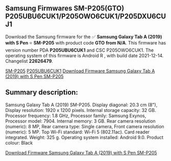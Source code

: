 <h2>Samsung Firmwares SM-P205(GTO) P205UBU6CUK1/P205OWO6CUK1/P205DXU6CUJ1</h2>
Download the Samsung firmware for the ✅ <strong>Samsung Galaxy Tab A (2019) with S Pen </strong> ⭐ <strong>SM-P205</strong> with product code <strong>GTO</strong> <strong> from N/A</strong>. This firmware has version number PDA <strong>P205UBU6CUK1</strong> and CSC P205OWO6CUK1. The operating system of this firmware is Android R , with build date 2021-12-14. Changelist <strong>22626479</strong>.


[SM-P205](https://samfirm.shop/samsung/model/SM-P205)
[P205UBU6CUK1](https://samfirm.shop/samsung/pda/P205UBU6CUK1)
[Download Firmware Samsung Galaxy Tab A (2019) with S Pen SM-P205](https://samfirm.shop/samsung/firmware/482019)
<h2>Summary description:</h2>
<p>Samsung Galaxy Tab A (2019) SM-P205. Display diagonal: 20.3 cm (8"), Display resolution: 1920 x 1200 pixels. Internal storage capacity: 32 GB. Processor frequency: 1.8 GHz, Processor family: Samsung Exynos, Processor model: 7904. Internal memory: 3 GB. Rear camera resolution (numeric): 8 MP, Rear camera type: Single camera, Front camera resolution (numeric): 5 MP. Top Wi-Fi standard: Wi-Fi 5 (802.11ac). Card reader integrated. Weight: 325 g. Operating system installed: Android 9.0. Product colour: Black</p>


[Download Firmware Samsung Galaxy Tab A (2019) with S Pen SM-P205](https://samfirm.shop/samsung/firmware/482019)
